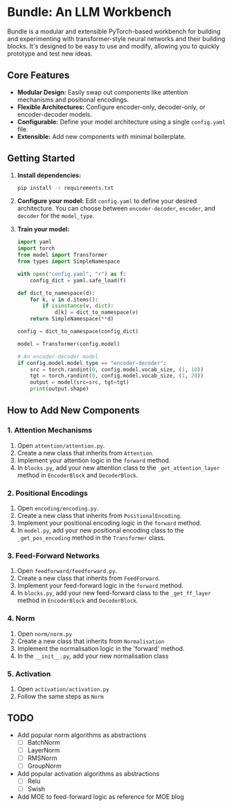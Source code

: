 # Bundle: An LLM Workbench

Bundle is a modular and extensible PyTorch-based workbench for building and experimenting with transformer-style neural networks and their building blocks. It's designed to be easy to use and modify, allowing you to quickly prototype and test new ideas.

## Core Features

- **Modular Design:** Easily swap out components like attention mechanisms and positional encodings.
- **Flexible Architectures:** Configure encoder-only, decoder-only, or encoder-decoder models.
- **Configurable:** Define your model architecture using a single `config.yaml` file.
- **Extensible:** Add new components with minimal boilerplate.

## Getting Started

1. **Install dependencies:**
   ```bash
   pip install -r requirements.txt
   ```

2. **Configure your model:**
   Edit `config.yaml` to define your desired architecture. You can choose between `encoder-decoder`, `encoder`, and `decoder` for the `model_type`.

3. **Train your model:**
   ```python
   import yaml
   import torch
   from model import Transformer
   from types import SimpleNamespace

   with open("config.yaml", "r") as f:
       config_dict = yaml.safe_load(f)
   
   def dict_to_namespace(d):
       for k, v in d.items():
           if isinstance(v, dict):
               d[k] = dict_to_namespace(v)
       return SimpleNamespace(**d)

   config = dict_to_namespace(config_dict)
   
   model = Transformer(config.model)

   # An encoder-decoder model
   if config.model.model_type == "encoder-decoder":
       src = torch.randint(0, config.model.vocab_size, (1, 10))
       tgt = torch.randint(0, config.model.vocab_size, (1, 20))
       output = model(src=src, tgt=tgt)
       print(output.shape)
   ```

## How to Add New Components

### 1. Attention Mechanisms

1.  Open `attention/attention.py`.
2.  Create a new class that inherits from `Attention`.
3.  Implement your attention logic in the `forward` method.
4.  In `blocks.py`, add your new attention class to the `_get_attention_layer` method in `EncoderBlock` and `DecoderBlock`.

### 2. Positional Encodings

1.  Open `encoding/encoding.py`.
2.  Create a new class that inherits from `PositionalEncoding`.
3.  Implement your positional encoding logic in the `forward` method.
4.  In `model.py`, add your new positional encoding class to the `_get_pos_encoding` method in the `Transformer` class.

### 3. Feed-Forward Networks

1.  Open `feedforward/feedforward.py`.
2.  Create a new class that inherits from `FeedForward`.
3.  Implement your feed-forward logic in the `forward` method.
4.  In `blocks.py`, add your new feed-forward class to the `_get_ff_layer` method in `EncoderBlock` and `DecoderBlock`.

### 4. Norm
1. Open `norm/norm.py`
2. Create a new class that inherits from `Normalisation`
3. Implement the normalisation logic in the 'forward' method.
4. In the `__init__.py`, add your new normalisation class

### 5. Activation
1. Open `activation/activation.py`
2. Follow the same steps as `Norm`


## TODO
- Add popular norm algorithms as abstractions
  - [ ] BatchNorm
  - [ ] LayerNorm
  - [ ] RMSNorm
  - [ ] GroupNorm

- Add popular activation algorithms as abstractions
  - [ ] Relu
  - [ ] Swish
- Add MOE to feed-forward logic as reference for MOE blog


